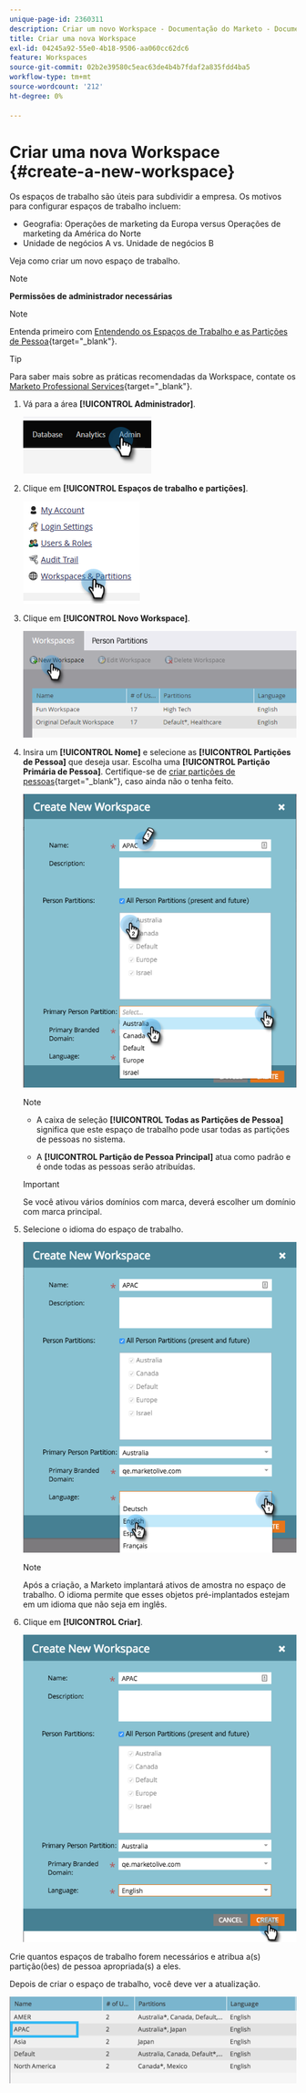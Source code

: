```yaml
---
unique-page-id: 2360311
description: Criar um novo Workspace - Documentação do Marketo - Documentação do produto
title: Criar uma nova Workspace
exl-id: 04245a92-55e0-4b18-9506-aa060cc62dc6
feature: Workspaces
source-git-commit: 02b2e39580c5eac63de4b4b7fdaf2a835fdd4ba5
workflow-type: tm+mt
source-wordcount: '212'
ht-degree: 0%

---
```


# Criar uma nova Workspace {#create-a-new-workspace}

Os espaços de trabalho são úteis para subdividir a empresa. Os motivos para configurar espaços de trabalho incluem:

* Geografia: Operações de marketing da Europa versus Operações de marketing da América do Norte
* Unidade de negócios A vs. Unidade de negócios B

Veja como criar um novo espaço de trabalho.

>[!NOTE]
>
>**Permissões de administrador necessárias**

>[!NOTE]
>
>Entenda primeiro com [Entendendo os Espaços de Trabalho e as Partições de Pessoa](/help/marketo/product-docs/administration/workspaces-and-person-partitions/understanding-workspaces-and-person-partitions.md){target="_blank"}.

>[!TIP]
>
>Para saber mais sobre as práticas recomendadas da Workspace, contate os [Marketo Professional Services](https://business.adobe.com/products/marketo/services-support.html){target="_blank"}.

1. Vá para a área **[!UICONTROL Administrador]**.

   ![](assets/create-a-new-workspace-1.png)

1. Clique em **[!UICONTROL Espaços de trabalho e partições]**.

   ![](assets/create-a-new-workspace-2.png)

1. Clique em **[!UICONTROL Novo Workspace]**.

   ![](assets/create-a-new-workspace-3.png)

1. Insira um **[!UICONTROL Nome]** e selecione as **[!UICONTROL Partições de Pessoa]** que deseja usar. Escolha uma **[!UICONTROL Partição Primária de Pessoa]**. Certifique-se de [criar partições de pessoas](/help/marketo/product-docs/administration/workspaces-and-person-partitions/create-a-person-partition.md){target="_blank"}, caso ainda não o tenha feito.

   ![](assets/create-a-new-workspace-4.png)

   >[!NOTE]
   >
   >* A caixa de seleção **[!UICONTROL Todas as Partições de Pessoa]** significa que este espaço de trabalho pode usar todas as partições de pessoas no sistema.
   >
   >* A **[!UICONTROL Partição de Pessoa Principal]** atua como padrão e é onde todas as pessoas serão atribuídas.

   >[!IMPORTANT]
   >
   >Se você ativou vários domínios com marca, deverá escolher um domínio com marca principal.

1. Selecione o idioma do espaço de trabalho.

   ![](assets/create-a-new-workspace-5.png)

   >[!NOTE]
   >
   >Após a criação, a Marketo implantará ativos de amostra no espaço de trabalho. O idioma permite que esses objetos pré-implantados estejam em um idioma que não seja em inglês.

1. Clique em **[!UICONTROL Criar]**.

   ![](assets/create-a-new-workspace-6.png)

Crie quantos espaços de trabalho forem necessários e atribua a(s) partição(ões) de pessoa apropriada(s) a eles.

Depois de criar o espaço de trabalho, você deve ver a atualização.

![](assets/create-a-new-workspace-7.png)
